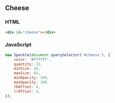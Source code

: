 ## Cheese

### HTML

```html
<div id="cheese"></div>
```

### JavaScript

```js
new Speckle(document.querySelector('#cheese'), {
	color: '#ffffff', 
	quantity: 32,
	minSize: 16,
	maxSize: 64,
	minOpacity: 100, 
	maxOpacity: 100, 
	tbOffset: 4, 
	lrOffset: 4, 
});
```
